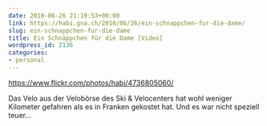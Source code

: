 ```yaml
---
date: 2010-06-26 21:19:53+00:00
link: https://habi.gna.ch/2010/06/26/ein-schnappchen-fur-die-dame/
slug: ein-schnappchen-fur-die-dame
title: Ein Schnäppchen für die Dame [Video]
wordpress_id: 2136
categories:
- personal
---
```


https://www.flickr.com/photos/habi/4736805060/

Das Velo aus der Velobörse des Ski & Velocenters hat wohl weniger Kilometer gefahren als es in Franken gekostet hat.
Und es war nicht speziell teuer...
